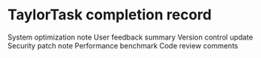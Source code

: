 # TaylorTask completion record
System optimization note
User feedback summary
Version control update
Security patch note
Performance benchmark
Code review comments
